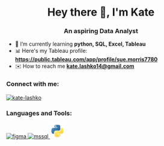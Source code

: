<h1 align="center">Hey there 👋, I'm Kate</h1>
<h3 align="center">An aspiring Data Analyst</h3>

- 🌱 I’m currently learning **python, SQL, Excel, Tableau**
- 📊 Here's my Tableau profile: **https://public.tableau.com/app/profile/sue.morris7780**
- ✉️ How to reach me **kate.lashko14@gmail.com**

<h3 align="left">Connect with me:</h3>
<p align="left">
<a href="https://linkedin.com/in/kate-lashko" target="blank"><img align="center" src="https://raw.githubusercontent.com/rahuldkjain/github-profile-readme-generator/master/src/images/icons/Social/linked-in-alt.svg" alt="kate-lashko" height="30" width="40" /></a>
</p>

<h3 align="left">Languages and Tools:</h3>
<p align="left"> <a href="https://www.figma.com/" target="_blank" rel="noreferrer"> <img src="https://www.vectorlogo.zone/logos/figma/figma-icon.svg" alt="figma" width="40" height="40"/> </a> <a href="https://www.microsoft.com/en-us/sql-server" target="_blank" rel="noreferrer"> <img src="https://www.svgrepo.com/show/303229/microsoft-sql-server-logo.svg" alt="mssql" width="40" height="40"/> </a> <a href="https://www.python.org" target="_blank" rel="noreferrer"> <img src="https://raw.githubusercontent.com/devicons/devicon/master/icons/python/python-original.svg" alt="python" width="40" height="40"/> </a> </p>
